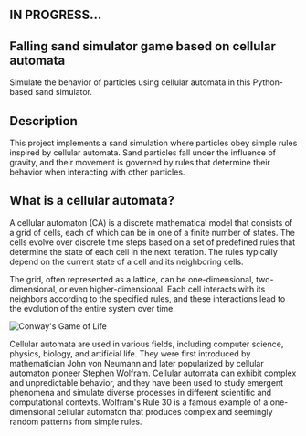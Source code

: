 ## IN PROGRESS...

## Falling sand simulator game based on cellular automata

Simulate the behavior of particles using cellular automata in this Python-based sand simulator.

## Description

This project implements a sand simulation where particles obey simple rules inspired by cellular automata.
Sand particles fall under the influence of gravity, and their movement is governed by rules that determine their behavior when interacting with other particles.

## What is a cellular automata?

A cellular automaton (CA) is a discrete mathematical model that consists of a grid of cells, each of which can be in one of a finite number of states. The cells evolve over discrete time steps based on a set of predefined rules that determine the state of each cell in the next iteration. The rules typically depend on the current state of a cell and its neighboring cells.

The grid, often represented as a lattice, can be one-dimensional, two-dimensional, or even higher-dimensional. Each cell interacts with its neighbors according to the specified rules, and these interactions lead to the evolution of the entire system over time.

![Conway's Game of Life]([https://blog.datawrapper.de/wp-content/uploads/2021/06/game-of-life-loop-cropped.gif](https://upload.wikimedia.org/wikipedia/commons/e/e5/Gospers_glider_gun.gif)](https://upload.wikimedia.org/wikipedia/commons/e/e5/Gospers_glider_gun.gif)](https://mathworld.wolfram.com/images/gifs/puffertr.gif))


Cellular automata are used in various fields, including computer science, physics, biology, and artificial life. They were first introduced by mathematician John von Neumann and later popularized by cellular automaton pioneer Stephen Wolfram. Cellular automata can exhibit complex and unpredictable behavior, and they have been used to study emergent phenomena and simulate diverse processes in different scientific and computational contexts. Wolfram's Rule 30 is a famous example of a one-dimensional cellular automaton that produces complex and seemingly random patterns from simple rules.
